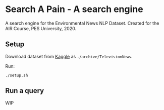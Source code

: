 # Search A Pain - A search engine

A search engine for the Environmental News NLP Dataset. Created for the AIR Course, PES University, 2020.

## Setup

Download dataset from [Kaggle](https://www.kaggle.com/amritvirsinghx/environmental-news-nlp-dataset) as `./archive/TelevisionNews`.

Run:

`./setup.sh`

## Run a query

WIP
